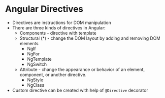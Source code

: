 # Angular Directives
* Directives are instructions for DOM manipulation
* There are three kinds of directives in Angular:
    * Components - directive with template
    * Structural (*) - change the DOM layout by adding and removing DOM elements
        * NgIf
        * NgFor
        * NgTemplate
        * NgSwitch
    * Attribute - change the appearance or behavior of an element, component, or another directive.
        * NgStyle
        * NgClass
* Custom directive can be created with help of `@Directive` decorator
